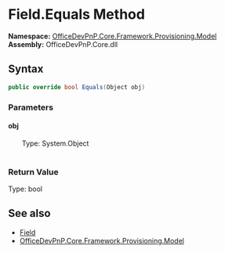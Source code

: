 # Field.Equals Method  
  

**Namespace:** [OfficeDevPnP.Core.Framework.Provisioning.Model](OfficeDevPnP.Core.Framework.Provisioning.Model.md)  
**Assembly:** OfficeDevPnP.Core.dll  
## Syntax
```C#
public override bool Equals(Object obj)
```
### Parameters
#### obj  
&emsp;&emsp;Type: System.Object  
&emsp;&emsp;  

  

### Return Value
Type: bool  

## See also
- [Field](OfficeDevPnP.Core.Framework.Provisioning.Model.Field.md) 
- [OfficeDevPnP.Core.Framework.Provisioning.Model](OfficeDevPnP.Core.Framework.Provisioning.Model.md) 
